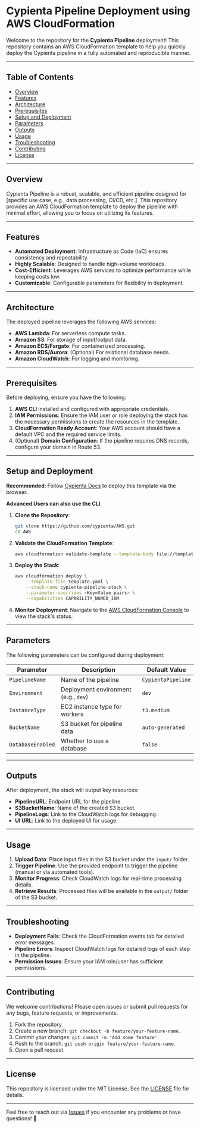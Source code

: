 # Cypienta Pipeline Deployment using AWS CloudFormation

Welcome to the repository for the **Cypienta Pipeline** deployment! This repository contains an AWS CloudFormation template to help you quickly deploy the Cypienta pipeline in a fully automated and reproducible manner.

---

## Table of Contents

- [Overview](#overview)
- [Features](#features)
- [Architecture](#architecture)
- [Prerequisites](#prerequisites)
- [Setup and Deployment](#setup-and-deployment)
- [Parameters](#parameters)
- [Outputs](#outputs)
- [Usage](#usage)
- [Troubleshooting](#troubleshooting)
- [Contributing](#contributing)
- [License](#license)

---

## Overview

Cypienta Pipeline is a robust, scalable, and efficient pipeline designed for [specific use case, e.g., data processing, CI/CD, etc.]. This repository provides an AWS CloudFormation template to deploy the pipeline with minimal effort, allowing you to focus on utilizing its features.

---

## Features

- **Automated Deployment**: Infrastructure as Code (IaC) ensures consistency and repeatability.
- **Highly Scalable**: Designed to handle high-volume workloads.
- **Cost-Efficient**: Leverages AWS services to optimize performance while keeping costs low.
- **Customizable**: Configurable parameters for flexibility in deployment.

---

## Architecture

The deployed pipeline leverages the following AWS services:

- **AWS Lambda**: For serverless compute tasks.
- **Amazon S3**: For storage of input/output data.
- **Amazon ECS/Fargate**: For containerized processing.
- **Amazon RDS/Aurora**: (Optional) For relational database needs.
- **Amazon CloudWatch**: For logging and monitoring.

---

## Prerequisites

Before deploying, ensure you have the following:

1. **AWS CLI** installed and configured with appropriate credentials.
2. **IAM Permissions**: Ensure the IAM user or role deploying the stack has the necessary permissions to create the resources in the template.
3. **CloudFormation Ready Account**: Your AWS account should have a default VPC and the required service limits.
4. (Optional) **Domain Configuration**: If the pipeline requires DNS records, configure your domain in Route 53.

---

## Setup and Deployment

**Recommended**: Follow [Cypienta Docs](https://docs.cypienta.com) to deploy this template via the browser.

**Advanced Users can also use the CLI**:

1. **Clone the Repository**:
   ```bash
   git clone https://github.com/cypienta/AWS.git
   cd AWS
   ```

2. **Validate the CloudFormation Template**:
   ```bash
   aws cloudformation validate-template --template-body file://template.yaml
   ```

3. **Deploy the Stack**:
   ```bash
   aws cloudformation deploy \
       --template-file template.yaml \
       --stack-name cypienta-pipeline-stack \
       --parameter-overrides <Key=Value pairs> \
       --capabilities CAPABILITY_NAMED_IAM
   ```

4. **Monitor Deployment**:
   Navigate to the [AWS CloudFormation Console](https://console.aws.amazon.com/cloudformation/) to view the stack's status.

---

## Parameters

The following parameters can be configured during deployment:

| Parameter          | Description                           | Default Value        |
|--------------------|---------------------------------------|----------------------|
| `PipelineName`     | Name of the pipeline                 | `CypientaPipeline`   |
| `Environment`      | Deployment environment (e.g., `dev`) | `dev`                |
| `InstanceType`     | EC2 instance type for workers        | `t3.medium`          |
| `BucketName`       | S3 bucket for pipeline data          | `auto-generated`     |
| `DatabaseEnabled`  | Whether to use a database            | `false`              |

---

## Outputs

After deployment, the stack will output key resources:

- **PipelineURL**: Endpoint URL for the pipeline.
- **S3BucketName**: Name of the created S3 bucket.
- **PipelineLogs**: Link to the CloudWatch logs for debugging.
- **UI URL**: Link to the deployed UI for usage.

---

## Usage

1. **Upload Data**: Place input files in the S3 bucket under the `input/` folder.
2. **Trigger Pipeline**: Use the provided endpoint to trigger the pipeline (manual or via automated tools).
3. **Monitor Progress**: Check CloudWatch logs for real-time processing details.
4. **Retrieve Results**: Processed files will be available in the `output/` folder of the S3 bucket.

---

## Troubleshooting

- **Deployment Fails**: Check the CloudFormation events tab for detailed error messages.
- **Pipeline Errors**: Inspect CloudWatch logs for detailed logs of each step in the pipeline.
- **Permission Issues**: Ensure your IAM role/user has sufficient permissions.

---

## Contributing

We welcome contributions! Please open issues or submit pull requests for any bugs, feature requests, or improvements.

1. Fork the repository.
2. Create a new branch: `git checkout -b feature/your-feature-name`.
3. Commit your changes: `git commit -m 'Add some feature'`.
4. Push to the branch: `git push origin feature/your-feature-name`.
5. Open a pull request.

---

## License

This repository is licensed under the MIT License. See the [LICENSE](LICENSE) file for details.

---

Feel free to reach out via [Issues](https://github.com/cypienta/AWS/issues) if you encounter any problems or have questions! 🚀
